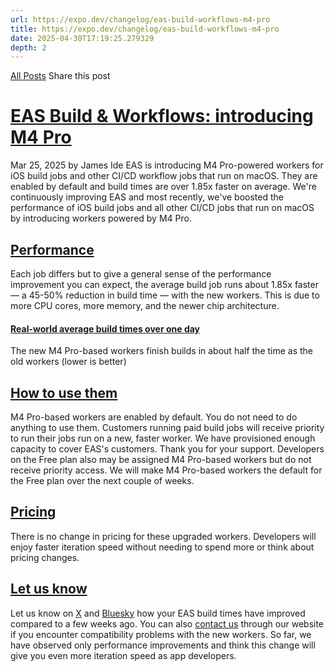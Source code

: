 ```yaml
---
url: https://expo.dev/changelog/eas-build-workflows-m4-pro
title: https://expo.dev/changelog/eas-build-workflows-m4-pro
date: 2025-04-30T17:19:25.279329
depth: 2
---
```


[All Posts](https://expo.dev/changelog)
Share this post
# [EAS Build & Workflows: introducing M4 Pro](https://expo.dev/changelog/eas-build-workflows-m4-pro)
Mar 25, 2025 by
James Ide
EAS is introducing M4 Pro-powered workers for iOS build jobs and other CI/CD workflow jobs that run on macOS. They are enabled by default and build times are over 1.85x faster on average.
We're continuously improving EAS and most recently, we've boosted the performance of iOS build jobs and all other CI/CD jobs that run on macOS by introducing workers powered by M4 Pro.
## [Performance ](https://expo.dev/changelog/eas-build-workflows-m4-pro#performance)
Each job differs but to give a general sense of the performance improvement you can expect, the average build job runs about 1.85x faster — a 45-50% reduction in build time — with the new workers. This is due to more CPU cores, more memory, and the newer chip architecture.
#### [Real-world average build times over one day ](https://expo.dev/changelog/eas-build-workflows-m4-pro#real-world-average-build-times-over-one-day)
The new M4 Pro-based workers finish builds in about half the time as the old workers (lower is better)
## [How to use them ](https://expo.dev/changelog/eas-build-workflows-m4-pro#how-to-use-them)
M4 Pro-based workers are enabled by default. You do not need to do anything to use them. Customers running paid build jobs will receive priority to run their jobs run on a new, faster worker. We have provisioned enough capacity to cover EAS's customers. Thank you for your support.
Developers on the Free plan also may be assigned M4 Pro-based workers but do not receive priority access. We will make M4 Pro-based workers the default for the Free plan over the next couple of weeks.
## [Pricing ](https://expo.dev/changelog/eas-build-workflows-m4-pro#pricing)
There is no change in pricing for these upgraded workers. Developers will enjoy faster iteration speed without needing to spend more or think about pricing changes.
## [Let us know ](https://expo.dev/changelog/eas-build-workflows-m4-pro#let-us-know)
Let us know on [X](https://x.com/expo) and [Bluesky](https://bsky.app/profile/did:plc:xinso5nzzhsfncnr5rtsoqba) how your EAS build times have improved compared to a few weeks ago. You can also [contact us](https://expo.dev/contact) through our website if you encounter compatibility problems with the new workers. So far, we have observed only performance improvements and think this change will give you even more iteration speed as app developers.

